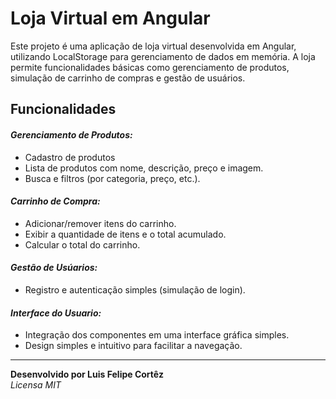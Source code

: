 
# Loja Virtual em Angular

Este projeto é uma aplicação de loja virtual desenvolvida em Angular, utilizando LocalStorage para gerenciamento de dados em memória. A loja permite funcionalidades básicas como gerenciamento de produtos, simulação de carrinho de compras e gestão de usuários.

## Funcionalidades 

#### *Gerenciamento de Produtos:* 

- Cadastro de produtos
- Lista de produtos com nome, descrição, preço e imagem.
- Busca e filtros (por categoria, preço, etc.).

#### *Carrinho de Compra:*

- Adicionar/remover itens do carrinho.
- Exibir a quantidade de itens e o total acumulado.
- Calcular o total do carrinho.

#### *Gestão de Usúarios:*

- Registro e autenticação simples (simulação de login).

#### *Interface do Usuario:*

- Integração dos componentes em uma interface gráfica simples.
- Design simples e intuitivo para facilitar a navegação.

--- 
**Desenvolvido por Luis Felipe Cortêz** <br>
*Licensa MIT*
